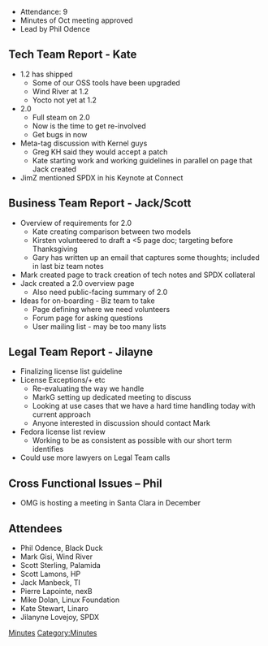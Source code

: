   - Attendance: 9
  - Minutes of Oct meeting approved
  - Lead by Phil Odence

## Tech Team Report - Kate

  - 1.2 has shipped
      - Some of our OSS tools have been upgraded
      - Wind River at 1.2
      - Yocto not yet at 1.2
  - 2.0
      - Full steam on 2.0
      - Now is the time to get re-involved
      - Get bugs in now
  - Meta-tag discussion with Kernel guys
      - Greg KH said they would accept a patch
      - Kate starting work and working guidelines in parallel on page
        that Jack created
  - JimZ mentioned SPDX in his Keynote at Connect

## Business Team Report - Jack/Scott

  - Overview of requirements for 2.0
      - Kate creating comparison between two models
      - Kirsten volunteered to draft a \<5 page doc; targeting before
        Thanksgiving
      - Gary has written up an email that captures some thoughts;
        included in last biz team notes
  - Mark created page to track creation of tech notes and SPDX
    collateral
  - Jack created a 2.0 overview page
      - Also need public-facing summary of 2.0
  - Ideas for on-boarding - Biz team to take
      - Page defining where we need volunteers
      - Forum page for asking questions
      - User mailing list - may be too many lists

## Legal Team Report - Jilayne

  - Finalizing license list guideline
  - License Exceptions/+ etc
      - Re-evaluating the way we handle
      - MarkG setting up dedicated meeting to discuss
      - Looking at use cases that we have a hard time handling today
        with current approach
      - Anyone interested in discussion should contact Mark
  - Fedora license list review
      - Working to be as consistent as possible with our short term
        identifies
  - Could use more lawyers on Legal Team calls

## Cross Functional Issues – Phil

  - OMG is hosting a meeting in Santa Clara in December

## Attendees

  - Phil Odence, Black Duck
  - Mark Gisi, Wind River
  - Scott Sterling, Palamida
  - Scott Lamons, HP
  - Jack Manbeck, TI
  - Pierre Lapointe, nexB
  - Mike Dolan, Linux Foundation
  - Kate Stewart, Linaro
  - Jilanyne Lovejoy, SPDX

[Minutes](Category:General "wikilink")
[Category:Minutes](Category:Minutes "wikilink")
